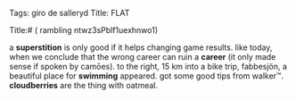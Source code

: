 Tags: giro de salleryd
Title: FLAT
  
Title:# ( rambling ntwz3sPblf1uexhnwo1)
  
a **superstition** is only good if it helps changing game results. like today, when we conclude that the wrong career can ruin a **career** (it only made sense if spoken by camōes). to the right, 15 km into a bike trip, fabbesjön, a beautiful place for **swimming** appeared. got some good tips from walker™.  
**cloudberries** are the thing with oatmeal.
